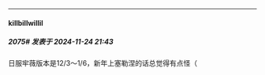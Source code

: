 ﻿
*****

####  killbillwillil  
##### 2075#       发表于 2024-11-24 21:43

日服牢薇版本是12/3～1/6，新年上塞勒涅的话总觉得有点怪（

